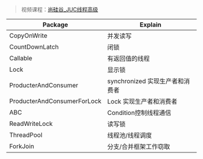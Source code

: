 > 视频课程：[尚硅谷_JUC线程高级](http://www.atguigu.com/download_detail.shtml?v=7)

Package | Explain
---|---
CopyOnWrite | 并发读写
CountDownLatch | 闭锁
Callable | 有返回值的线程
Lock | 显示锁
ProducterAndConsumer | synchronized 实现生产者和消费者
ProducterAndConsumerForLock | Lock 实现生产者和消费者
ABC | Condition控制线程通信
ReadWriteLock | 读写锁
ThreadPool | 线程池/线程调度
ForkJoin | 分支/合并框架工作窃取
